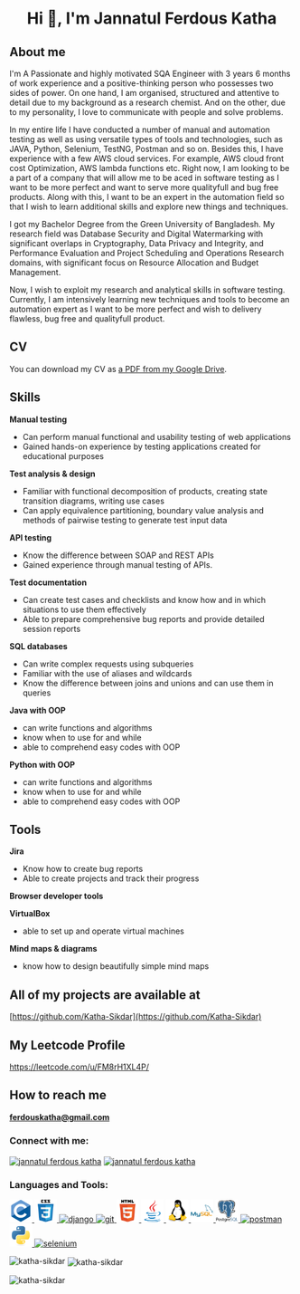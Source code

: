 
<h1 align="center">Hi 👋, I'm Jannatul Ferdous Katha</h1>

## About me 

I'm A Passionate and highly motivated SQA Engineer with 3 years 6 months of work experience and a positive-thinking person who possesses two sides of power. On one hand, I am organised, structured and attentive to detail due to my background as a research chemist. And on the other, due to my personality, I love to communicate with people and solve problems.

In my entire life I have conducted a number of manual and automation testing as well as using versatile types of tools and technologies, such as JAVA, Python, Selenium, TestNG, Postman and so on. Besides this, I have experience with a few AWS cloud services. For example, AWS cloud front cost Optimization, AWS lambda functions etc. Right now, I am looking to be a part of a company that will allow me to be aced in software testing as I want to be more perfect and want to serve more qualityfull and bug free products. Along with this, I want to be an expert in the automation field so that I wish to learn additional skills and explore new things and techniques.

I got my Bachelor Degree from the Green University of Bangladesh. My research field was Database Security and Digital Watermarking with significant overlaps in Cryptography, Data Privacy and Integrity, and Performance Evaluation and Project Scheduling and Operations Research domains, with significant focus on Resource Allocation and Budget Management.

Now, I wish to exploit my research and analytical skills in software testing. Currently, I am intensively learning new techniques and tools to become an automation expert as I want to be more perfect and wish to delivery flawless, bug free and qualityfull product.

## CV
You can download my CV as [a PDF from my Google Drive](https://drive.google.com/file/d/1LhoThzGgdm-tEKOWWDJtakko-lUtfOIg/view?usp=sharing).

## Skills

<!-- You can find examples of the described skills in the [Examples of my work](#examples-of-my-work) section. -->

__Manual testing__
  * Can perform manual functional and usability testing of web applications
  * Gained hands-on experience by testing applications created for educational purposes

__Test analysis & design__
  * Familiar with functional decomposition of products, creating state transition diagrams, writing use cases
  * Can apply equivalence partitioning, boundary value analysis and methods of pairwise testing to generate test input data

__API testing__
  * Know the difference between SOAP and REST APIs
  * Gained experience through manual testing of APIs.
 <!-- * Know how to manipulate requests and create test cases using the SoapUI tool -->

<!-- __Exploratory testing__
  * capable of using Whittaker’s test tours and creating cheat-lists for testing web applications -->

__Test documentation__
  * Can create test cases and checklists and know how and in which situations to use them effectively
  * Able to prepare comprehensive bug reports and provide detailed session reports

__SQL databases__
  * Can write complex requests using subqueries
  * Familiar with the use of aliases and wildcards
  * Know the difference between joins and unions and can use them in queries

__Java with OOP__
  * can write functions and algorithms
  * know when to use for and while
  * able to comprehend easy codes with OOP

__Python with OOP__
  * can write functions and algorithms
  * know when to use for and while
  * able to comprehend easy codes with OOP
    
## Tools

<!-- __TestRail__
  * know how to create test cases and test suits
  * able to run created test cases
  * know how to use dashboards and statistics -->

__Jira__
  * Know how to create bug reports
  * Able to create projects and track their progress

<!-- __SoapUI__ -->

__Browser developer tools__

__VirtualBox__
  * able to set up and operate virtual machines

<!-- __Trello and Notion__
  * know how to use Kanban boards and track project progress -->

__Mind maps & diagrams__
  * know how to design beautifully simple mind maps
<!--
## Courses

__Robot Framework Test Automation, Levels 1-4__  
*online courses by [Bryan Lamb](https://www.udemy.com/user/bryanl/), Udemy*  
An intensive course in test automation with Robot Framework.  
[Link to the certificate of the Level 1](https://www.udemy.com/certificate/UC-93938fbe-c686-47ee-b33a-8ac6701ff2b7/)  
*Level 2-4 in progress*

__The 1st Online Institute of Software Testing__  
*online course by Quality Lab, Moscow, Russia*  
A comprehensive course (132 h) in quality assurance, covering skills in functional testing and test automation.   
[Link to the certificate](https://quality-lab.ru/school-center/certificate.php?id=22655&lang=en)

__Onboarding to Testing · Jedi Point__  
*online course by Quality Lab, Moscow, Russia*  
An intensive introductory course (20 h) to software testing. Quality Lab is one of the biggest Russian providers of educational services tailored for software testers.   
[Link to the certificate](https://drive.google.com/file/d/16ysUnfckphOZ3VNLYhOX-KnvKEWoCdYA/view?usp=sharing)


## Examples of my work

### Test cases and work in TestRail

- [The training webshop](http://automationpractice.com/) was used to create demo test cases
  * Test case for checking the checkout process (in English). Check [the Google Sheets document here](https://docs.google.com/spreadsheets/d/1NpgiyQr2mx2YKddbXOFi7YygWE_jUve3spzscLkpTuY/edit?usp=sharing)
  * Test case for checking the addition of items to the cart (in English). Check [the Google Sheets document here](https://docs.google.com/spreadsheets/d/1PTc-aPCKWBm4B3aaTPsvJ5wgW0P-KkpvaclZAbQzTZY/edit#gid=0)

- [The training webpage Enotes](https://enotes.pointschool.ruin) was used for working with TestRail.
  * Test case (in Russian) for authorisation. Check [the screenshot from TestRail here](https://drive.google.com/file/d/1X9q5h3NKLI7NZpoU-gaHwSrYq_KQtDsl/view?usp=sharing).
  * Test case (in Russian) for adding an item to the cart. See [the screenshot from TestRail here](https://drive.google.com/file/d/1L74DBG62BRnl45WuVYsuR3RoYU4KZHrI/view?usp=sharing).
  * Test suits and a test run for the cart. See [the screenshots from TestRail here](https://drive.google.com/file/d/1imQyEHdDE9FCWtnnPZurh0J9QMTWrS3l/view?usp=sharing).


### Bug reports and work in Jira

- Several bugs found on [the training webpage Loan Calculator](http://creditcalculator.pointschool.ru) and reported:
  * Bug #1. Check [the screenshot of the bug report in Jira](https://drive.google.com/file/d/1Ypqw992_r6YgXNdqslH1FVW3Y33sT6ip/view?usp=sharing).
  * Bug #2. Check [the screenshot of the bug report in Jira](https://drive.google.com/file/d/15KB2fIqWO4uIUbAMejk8ZZrkpPfJzz1m/view?usp=sharing).
  * Bug #3. Check [the screenshot of the bug report in Jira](https://drive.google.com/file/d/1Qn_Fe5gwdEQ-f4PKpg115CZaWl3_N705/view?usp=sharing).
* An example of a project in Jira. Check [the screenshot](https://drive.google.com/file/d/1uN7R4SGWYZ0zn45id8_CeSzs4sn68BWq/view?usp=sharing).

### Mindmaps and diagrams
* Functional decomposition of [the training webpage Loan Calculator](http://creditcalculator.pointschool.ru). Check [the mindmap](https://drive.google.com/file/d/1i1O25CTJNYbuZAmigsRFJjPzUhbRJduY/view?usp=sharing).
* State-transition diagram of the loan application at [the training webpage Loan Calculator](http://creditcalculator.pointschool.ru). Check [the diagram](https://drive.google.com/file/d/1yr1i_gvkTDtbw-ZZF9I_o5CKQZuc2KWG/view?usp=sharing).
* Decomposition of an online converter of text documents to PDF using actions-parameters-values. Check [the diagram](https://drive.google.com/file/d/1gbBCBGNyRJhp0DhFgFbpxrb9F2Zd5LnH/view?usp=sharing).
* Mindmap of the interfaces of [the training webpage Enotes](https://enotes.pointschool.ruin). Check [the mindmap](https://drive.google.com/file/d/1gzv3ADI2_tm_Of0rk_gZDZ1niW50w4oc/view?usp=sharing).

### Scripts for PICT (pairwise testing)

* Generating combinations for the form consisting of 3 fields, where possible values of the one field depend on the values of another field. See [the script for MS PICT](https://drive.google.com/file/d/1nRuFkKA2pXFHHFwfph0SuXq-2p22VLtD/view?usp=sharing) and [the results of the script execution](https://drive.google.com/file/d/1bKWMw8rqOy477JpRgfS8-koDd2jm3MEv/view?usp=sharing).
* Generating combinations for the form consisting of 5 fields. See [the script for MS PICT](https://drive.google.com/file/d/1jG72-v808dXlvSxcC6EYkiaZNbZZTeIB/view?usp=sharing) and [the results of the script execution](https://drive.google.com/file/d/1WlKu_FRv-kSVPPoQlL-7wz6CXqr9f2bi/view?usp=sharing).

## Books I have read
__"Testing dot com"__ R.Savin 2017 (in Russian) - an excellent book for a very beginners. It explains the general goals and basic techniques in software testing.

__"A Practitioner's Guide to Software Test Design"__ Lee Copeland 2004 - comprehensive explanation of the fundamental techniques and approaches used in software testing.

<<h3 align="center">I'm A Passionate and highly motivated SQA Engineer</h3> -->

<!--
- 👨‍💻 All of my projects are available at [https://github.com/Katha-Sikdar](https://github.com/Katha-Sikdar)

<!-- - 💬 Ask me about **Web Automation testing and Manual testing.** -->

<!-- - 📫 How to reach me **ferdouskatha@gmail.com** -->

## All of my projects are available at 
  [https://github.com/Katha-Sikdar](https://github.com/Katha-Sikdar)


## My Leetcode Profile 
  https://leetcode.com/u/FM8rH1XL4P/
  
## How to reach me
**ferdouskatha@gmail.com**

<h3 align="left">Connect with me:</h3>
<p align="left">
<a href="https://linkedin.com/in/jannatul ferdous katha" target="blank"><img align="center" src="https://raw.githubusercontent.com/rahuldkjain/github-profile-readme-generator/master/src/images/icons/Social/linked-in-alt.svg" alt="jannatul ferdous katha" height="30" width="40" /></a>
<a href="https://fb.com/jannatul ferdous katha" target="blank"><img align="center" src="https://raw.githubusercontent.com/rahuldkjain/github-profile-readme-generator/master/src/images/icons/Social/facebook.svg" alt="jannatul ferdous katha" height="30" width="40" /></a>
</p>

<h3 align="left">Languages and Tools:</h3>
<p align="left"> <a href="https://www.cprogramming.com/" target="_blank" rel="noreferrer"> <img src="https://raw.githubusercontent.com/devicons/devicon/master/icons/c/c-original.svg" alt="c" width="40" height="40"/> </a> <a href="https://www.w3schools.com/css/" target="_blank" rel="noreferrer"> <img src="https://raw.githubusercontent.com/devicons/devicon/master/icons/css3/css3-original-wordmark.svg" alt="css3" width="40" height="40"/> </a> <a href="https://www.djangoproject.com/" target="_blank" rel="noreferrer"> <img src="https://cdn.worldvectorlogo.com/logos/django.svg" alt="django" width="40" height="40"/> </a> <a href="https://git-scm.com/" target="_blank" rel="noreferrer"> <img src="https://www.vectorlogo.zone/logos/git-scm/git-scm-icon.svg" alt="git" width="40" height="40"/> </a> <a href="https://www.w3.org/html/" target="_blank" rel="noreferrer"> <img src="https://raw.githubusercontent.com/devicons/devicon/master/icons/html5/html5-original-wordmark.svg" alt="html5" width="40" height="40"/> </a> <a href="https://www.java.com" target="_blank" rel="noreferrer"> <img src="https://raw.githubusercontent.com/devicons/devicon/master/icons/java/java-original.svg" alt="java" width="40" height="40"/> </a> <a href="https://www.linux.org/" target="_blank" rel="noreferrer"> <img src="https://raw.githubusercontent.com/devicons/devicon/master/icons/linux/linux-original.svg" alt="linux" width="40" height="40"/> </a> <a href="https://www.mysql.com/" target="_blank" rel="noreferrer"> <img src="https://raw.githubusercontent.com/devicons/devicon/master/icons/mysql/mysql-original-wordmark.svg" alt="mysql" width="40" height="40"/> </a> <a href="https://www.postgresql.org" target="_blank" rel="noreferrer"> <img src="https://raw.githubusercontent.com/devicons/devicon/master/icons/postgresql/postgresql-original-wordmark.svg" alt="postgresql" width="40" height="40"/> </a> <a href="https://postman.com" target="_blank" rel="noreferrer"> <img src="https://www.vectorlogo.zone/logos/getpostman/getpostman-icon.svg" alt="postman" width="40" height="40"/> </a> <a href="https://www.python.org" target="_blank" rel="noreferrer"> <img src="https://raw.githubusercontent.com/devicons/devicon/master/icons/python/python-original.svg" alt="python" width="40" height="40"/> </a> <a href="https://www.selenium.dev" target="_blank" rel="noreferrer"> <img src="https://raw.githubusercontent.com/detain/svg-logos/780f25886640cef088af994181646db2f6b1a3f8/svg/selenium-logo.svg" alt="selenium" width="40" height="40"/> </a> </p>

<p><img align="left" src="https://github-readme-stats.vercel.app/api/top-langs?username=katha-sikdar&show_icons=true&locale=en&layout=compact" alt="katha-sikdar" /></p>

<p>&nbsp;<img align="center" src="https://github-readme-stats.vercel.app/api?username=katha-sikdar&show_icons=true&locale=en" alt="katha-sikdar" /></p>

<p><img align="center" src="https://github-readme-streak-stats.herokuapp.com/?user=katha-sikdar&" alt="katha-sikdar" /></p>
